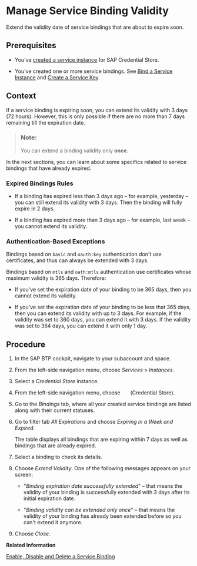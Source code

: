 <!-- loioa5fc84d684494df5ae7b7ee8737a9995 -->

<link rel="stylesheet" type="text/css" href="../css/sap-icons.css"/>

# Manage Service Binding Validity

Extend the validity date of service bindings that are about to expire soon.



<a name="loioa5fc84d684494df5ae7b7ee8737a9995__prereq_ogq_mxl_jsb"/>

## Prerequisites

-   You've [created a service instance](create-a-service-instance-dc5f087.md) for SAP Credential Store.

-   You've created one or more service bindings. See [Bind a Service Instance](bind-a-service-instance-0aead0c.md) and [Create a Service Key](create-download-and-delete-a-service-key-7502e17.md).



## Context

If a service binding is expiring soon, you can extend its validity with 3 days \(72 hours\). However, this is only possible if there are no more than 7 days remaining till the expiration date.

> ### Note:  
> You can extend a binding validity only **once**.

In the next sections, you can learn about some specifics related to service bindings that have already expired.



### Expired Bindings Rules

-   If a binding has expired less than 3 days ago – for example, yesterday – you can still extend its validity with 3 days. Then the binding will fully expire in 2 days.

-   If a binding has expired more than 3 days ago – for example, last week – you cannot extend its validity.




### Authentication-Based Exceptions

Bindings based on `basic` and `oauth:key` authentication don't use certificates, and thus can always be extended with 3 days.

Bindings based on `mtls` and `oath:mtls` authentication use certificates whose maximum validity is 365 days. Therefore:

-   If you've set the expiration date of your binding to be 365 days, then you cannot extend its validity.

-   If you've set the expiration date of your binding to be less that 365 days, then you can extend its validity with up to 3 days. For example, if the validity was set to 360 days, you can extend it with 3 days. If the validity was set to 364 days, you can extend it with only 1 day.






<a name="loioa5fc84d684494df5ae7b7ee8737a9995__steps_444_4cj_bzb"/>

## Procedure

1.  In the SAP BTP cockpit, navigate to your subaccount and space.

2.  From the left-side navigation menu, choose *Services* \> *Instances*.

3.  Select a *Credential Store* instance.

4.  From the left-side navigation menu, choose <span style="color:#ffffff;"><span class="SAP-icons-V5"></span></span> \(Credential Store\).

5.  Go to the *Bindings* tab, where all your created service bindings are listed along with their current statuses.

6.  Go to filter tab *All Expirations* and choose *Expiring in a Week and Expired*.

    The table displays all bindings that are expiring within 7 days as well as bindings that are already expired.

7.  Select a binding to check its details.

8.  Choose *Extend Validity*. One of the following messages appears on your screen:

    -   "*Binding expiration date successfully extended*" – that means the validity of your binding is successfully extended with 3 days after its initial expiration date.

    -   "*Binding validity can be extended only once*" – that means the validity of your binding has already been extended before so you can't extend it anymore.


9.  Choose *Close*.


**Related Information**  


[Enable, Disable and Delete a Service Binding](enable-disable-and-delete-a-service-binding-eb06422.md "Manage the service bindings related to your SAP Credential Store service instances.")

